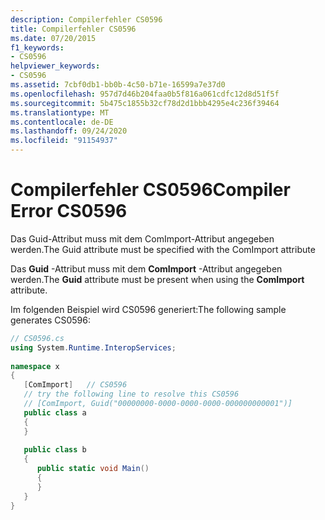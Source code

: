 ```yaml
---
description: Compilerfehler CS0596
title: Compilerfehler CS0596
ms.date: 07/20/2015
f1_keywords:
- CS0596
helpviewer_keywords:
- CS0596
ms.assetid: 7cbf0db1-bb0b-4c50-b71e-16599a7e37d0
ms.openlocfilehash: 957d7d46b204faa0b5f816a061cdfc12d8d51f5f
ms.sourcegitcommit: 5b475c1855b32cf78d2d1bbb4295e4c236f39464
ms.translationtype: MT
ms.contentlocale: de-DE
ms.lasthandoff: 09/24/2020
ms.locfileid: "91154937"
---
```

# <a name="compiler-error-cs0596"></a><span data-ttu-id="66f0a-103">Compilerfehler CS0596</span><span class="sxs-lookup"><span data-stu-id="66f0a-103">Compiler Error CS0596</span></span>

<span data-ttu-id="66f0a-104">Das Guid-Attribut muss mit dem ComImport-Attribut angegeben werden.</span><span class="sxs-lookup"><span data-stu-id="66f0a-104">The Guid attribute must be specified with the ComImport attribute</span></span>  
  
 <span data-ttu-id="66f0a-105">Das **Guid** -Attribut muss mit dem **ComImport** -Attribut angegeben werden.</span><span class="sxs-lookup"><span data-stu-id="66f0a-105">The **Guid** attribute must be present when using the **ComImport** attribute.</span></span>  
  
 <span data-ttu-id="66f0a-106">Im folgenden Beispiel wird CS0596 generiert:</span><span class="sxs-lookup"><span data-stu-id="66f0a-106">The following sample generates CS0596:</span></span>  
  
```csharp  
// CS0596.cs  
using System.Runtime.InteropServices;  
  
namespace x  
{  
   [ComImport]   // CS0596  
   // try the following line to resolve this CS0596  
   // [ComImport, Guid("00000000-0000-0000-0000-000000000001")]  
   public class a  
   {  
   }  
  
   public class b  
   {  
      public static void Main()  
      {  
      }  
   }  
}  
```
